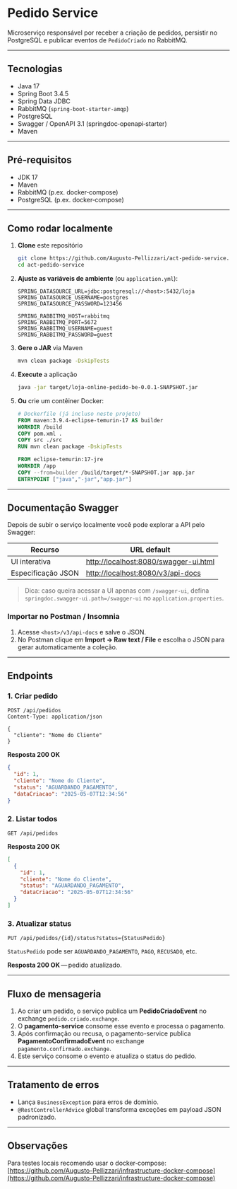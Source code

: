 # Pedido Service

Microserviço responsável por receber a criação de pedidos, persistir no PostgreSQL e publicar eventos de `PedidoCriado` no RabbitMQ.

---

## Tecnologias

* Java 17
* Spring Boot 3.4.5
* Spring Data JDBC
* RabbitMQ (`spring-boot-starter-amqp`)
* PostgreSQL
* Swagger / OpenAPI 3.1 (springdoc‑openapi‑starter)
* Maven

---

## Pré‑requisitos

* JDK 17
* Maven
* RabbitMQ (p.ex. docker‑compose)
* PostgreSQL (p.ex. docker‑compose)

---

## Como rodar localmente

1. **Clone** este repositório

   ```bash
   git clone https://github.com/Augusto-Pellizzari/act-pedido-service.git
   cd act-pedido-service
   ```

2. **Ajuste as variáveis de ambiente** (ou `application.yml`):

   ```properties
   SPRING_DATASOURCE_URL=jdbc:postgresql://<host>:5432/loja
   SPRING_DATASOURCE_USERNAME=postgres
   SPRING_DATASOURCE_PASSWORD=123456

   SPRING_RABBITMQ_HOST=rabbitmq
   SPRING_RABBITMQ_PORT=5672
   SPRING_RABBITMQ_USERNAME=guest
   SPRING_RABBITMQ_PASSWORD=guest
   ```

3. **Gere o JAR** via Maven

   ```bash
   mvn clean package -DskipTests
   ```

4. **Execute** a aplicação

   ```bash
   java -jar target/loja-online-pedido-be-0.0.1-SNAPSHOT.jar
   ```

5. **Ou** crie um contêiner Docker:

   ```dockerfile
   # Dockerfile (já incluso neste projeto)
   FROM maven:3.9.4-eclipse-temurin-17 AS builder
   WORKDIR /build
   COPY pom.xml .
   COPY src ./src
   RUN mvn clean package -DskipTests

   FROM eclipse-temurin:17-jre
   WORKDIR /app
   COPY --from=builder /build/target/*-SNAPSHOT.jar app.jar
   ENTRYPOINT ["java","-jar","app.jar"]
   ```

---

## Documentação Swagger

Depois de subir o serviço localmente você pode explorar a API pelo Swagger:

| Recurso            | URL default                                                                    |
| ------------------ | ------------------------------------------------------------------------------ |
| UI interativa      | [http://localhost:8080/swagger-ui.html](http://localhost:8080/swagger-ui.html) |
| Especificação JSON | [http://localhost:8080/v3/api-docs](http://localhost:8080/v3/api-docs)         |

> Dica: caso queira acessar a UI apenas com `/swagger-ui`, defina `springdoc.swagger-ui.path=/swagger-ui` no `application.properties`.

### Importar no Postman / Insomnia

1. Acesse `<host>/v3/api-docs` e salve o JSON.
2. No Postman clique em **Import → Raw text / File** e escolha o JSON para gerar automaticamente a coleção.

---

## Endpoints

### 1. Criar pedido

```
POST /api/pedidos
Content-Type: application/json

{
  "cliente": "Nome do Cliente"
}
```

**Resposta 200 OK**

```json
{
  "id": 1,
  "cliente": "Nome do Cliente",
  "status": "AGUARDANDO_PAGAMENTO",
  "dataCriacao": "2025-05-07T12:34:56"
}
```

### 2. Listar todos

```
GET /api/pedidos
```

**Resposta 200 OK**

```json
[
  {
    "id": 1,
    "cliente": "Nome do Cliente",
    "status": "AGUARDANDO_PAGAMENTO",
    "dataCriacao": "2025-05-07T12:34:56"
  }
]
```

### 3. Atualizar status

```
PUT /api/pedidos/{id}/status?status={StatusPedido}
```

`StatusPedido` pode ser `AGUARDANDO_PAGAMENTO`, `PAGO`, `RECUSADO`, etc.

**Resposta 200 OK** — pedido atualizado.

---

## Fluxo de mensageria

1. Ao criar um pedido, o serviço publica um **PedidoCriadoEvent** no exchange `pedido.criado.exchange`.
2. O **pagamento-service** consome esse evento e processa o pagamento.
3. Após confirmação ou recusa, o pagamento-service publica **PagamentoConfirmadoEvent** no exchange `pagamento.confirmado.exchange`.
4. Este serviço consome o evento e atualiza o status do pedido.

---

## Tratamento de erros

* Lança `BusinessException` para erros de domínio.
* `@RestControllerAdvice` global transforma exceções em payload JSON padronizado.

---

## Observações

Para testes locais recomendo usar o docker‑compose:
[https://github.com/Augusto-Pellizzari/infrastructure-docker-compose](https://github.com/Augusto-Pellizzari/infrastructure-docker-compose)
